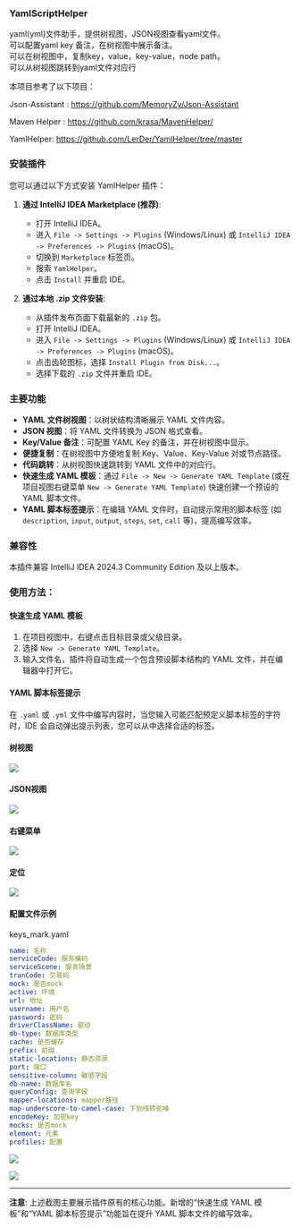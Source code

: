 ### YamlScriptHelper

yaml(yml)文件助手，提供树视图，JSON视图查看yaml文件。<br/>
可以配置yaml key 备注，在树视图中展示备注。<br/>
可以在树视图中，复制key，value，key-value，node path。<br/>
可以从树视图跳转到yaml文件对应行

本项目参考了以下项目：

Json-Assistant : https://github.com/MemoryZy/Json-Assistant

Maven Helper : https://github.com/krasa/MavenHelper/

YamlHelper: https://github.com/LerDer/YamlHelper/tree/master

### 安装插件

您可以通过以下方式安装 YamlHelper 插件：

1.  **通过 IntelliJ IDEA Marketplace (推荐)**:
    *   打开 IntelliJ IDEA。
    *   进入 `File -> Settings -> Plugins` (Windows/Linux) 或 `IntelliJ IDEA -> Preferences -> Plugins` (macOS)。
    *   切换到 `Marketplace` 标签页。
    *   搜索 `YamlHelper`。
    *   点击 `Install` 并重启 IDE。

2.  **通过本地 .zip 文件安装**:
    *   从插件发布页面下载最新的 `.zip` 包。
    *   打开 IntelliJ IDEA。
    *   进入 `File -> Settings -> Plugins` (Windows/Linux) 或 `IntelliJ IDEA -> Preferences -> Plugins` (macOS)。
    *   点击齿轮图标，选择 `Install Plugin from Disk...`。
    *   选择下载的 `.zip` 文件并重启 IDE。

### 主要功能

*   **YAML 文件树视图**：以树状结构清晰展示 YAML 文件内容。
*   **JSON 视图**：将 YAML 文件转换为 JSON 格式查看。
*   **Key/Value 备注**：可配置 YAML Key 的备注，并在树视图中显示。
*   **便捷复制**：在树视图中方便地复制 Key、Value、Key-Value 对或节点路径。
*   **代码跳转**：从树视图快速跳转到 YAML 文件中的对应行。
*   **快速生成 YAML 模板**：通过 `File -> New -> Generate YAML Template` (或在项目视图右键菜单 `New -> Generate YAML Template`) 快速创建一个预设的 YAML 脚本文件。
*   **YAML 脚本标签提示**：在编辑 YAML 文件时，自动提示常用的脚本标签 (如 `description`, `input`, `output`, `steps`, `set`, `call` 等)，提高编写效率。

### 兼容性

本插件兼容 IntelliJ IDEA 2024.3 Community Edition 及以上版本。

### 使用方法：

#### 快速生成 YAML 模板

1.  在项目视图中，右键点击目标目录或父级目录。
2.  选择 `New -> Generate YAML Template`。
3.  输入文件名，插件将自动生成一个包含预设脚本结构的 YAML 文件，并在编辑器中打开它。

#### YAML 脚本标签提示

在 `.yaml` 或 `.yml` 文件中编写内容时，当您输入可能匹配预定义脚本标签的字符时，IDE 会自动弹出提示列表，您可以从中选择合适的标签。


#### 树视图

![](/pic/Snipaste_2025-03-07_13-25-15.png)

#### JSON视图

![](/pic/Snipaste_2025-03-07_13-25-01.png)

#### 右键菜单

![](/pic/Snipaste_2025-03-07_12-07-54.png)

#### 定位

![](/pic/16.gif)

#### 配置文件示例 

keys_mark.yaml

```yaml
name: 名称
serviceCode: 服务编码
serviceScene: 服务场景
tranCode: 交易码
mock: 是否mock
active: 环境
url: 地址
username: 用户名
password: 密码
driverClassName: 驱动
db-type: 数据库类型
cache: 是否缓存
prefix: 前缀
static-locations: 静态资源
port: 端口
sensitive-column: 敏感字段
db-name: 数据库名
queryConfig: 查询字段
mapper-locations: mapper路径
map-underscore-to-camel-case: 下划线转驼峰
encodeKey: 加密key
mocks: 是否mock
element: 元素
profiles: 配置
```

![](/pic/Snipaste_2025-03-07_13-31-34.png)

![](/pic/Snipaste_2025-03-07_13-34-29.png)

---

**注意**: 上述截图主要展示插件原有的核心功能。新增的“快速生成 YAML 模板”和“YAML 脚本标签提示”功能旨在提升 YAML 脚本文件的编写效率。
